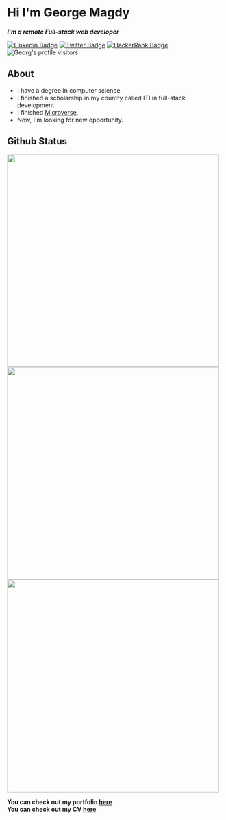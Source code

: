 # Hi I'm George Magdy

**_I'm a remote Full-stack web developer_**

[![Linkedin Badge](https://img.shields.io/badge/-George%20Magdy-blue?style=flat-square&logo=Linkedin&logoColor=white&link=https://www.linkedin.com/in/george-magdy-840/)](https://www.linkedin.com/in/george-magdy-840/)
[![Twitter Badge](https://img.shields.io/badge/-@georgtriple1_-1ca0f1?style=flat-square&labelColor=1ca0f1&logo=twitter&logoColor=white&link=https://twitter.com/georgtriple1)](https://twitter.com/georgtriple1)
[![HackerRank Badge](https://img.shields.io/badge/-@gemmen29_-1ba94c?style=flat-square&labelColor=1ba94c&logo=hackerrank&logoColor=white&link=https://www.hackerrank.com/gemmen29)](https://www.hackerrank.com/gemmen29)
![Georg's profile visitors](https://visitor-badge.glitch.me/badge?page_id=gemmen29.visitor-badge)

## About

- I have a degree in computer science.
- I finished a scholarship in my country called ITI in full-stack development.
- I finished [Microverse](https://www.microverse.org/).
- Now, I'm looking for new opportunity.

## Github Status

<a href='https://github.com/gemmen29'>
  <img width='495px' src='https://github-readme-stats.vercel.app/api?username=gemmen29&show_icons=true&theme=dracula'>
</a>

<a href='https://github.com/gemmen29'>
  <img width='495px' src='https://github-readme-streak-stats.herokuapp.com/?user=gemmen29&theme=dracula'>
</a>

<a href='https://github.com/gemmen29'>
  <img width='495px' src='https://github-readme-stats.vercel.app/api/top-langs/?username=gemmen29&layout=compact&theme=dracula'>
</a>



**You can check out my portfolio [here](https://gemmen29.github.io/Portfolio/)** <br>
**You can check out my CV [here](https://drive.google.com/file/d/1-37Xhe6T9qoKpqh4aXLjBDOyrzqFDR4x/view?usp=sharing)** <br>
